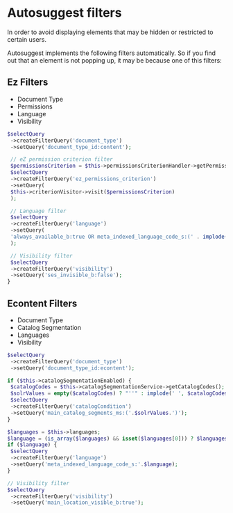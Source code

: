 # Autosuggest filters

In order to avoid displaying elements that may be hidden or restricted to certain users.

Autosuggest implements the following filters automatically. So if you find out that an element is not popping up, it may be because one of this filters:

## Ez Filters

- Document Type
- Permissions
- Language
- Visibility

``` php
$selectQuery
 ->createFilterQuery('document_type')
 ->setQuery('document_type_id:content');

 // eZ permission criterion filter
 $permissionsCriterion = $this->permissionsCriterionHandler->getPermissionsCriterion('content');
 $selectQuery
 ->createFilterQuery('ez_permissions_criterion')
 ->setQuery(
 $this->criterionVisitor->visit($permissionsCriterion)
 );

 // Language filter
 $selectQuery
 ->createFilterQuery('language')
 ->setQuery(
 'always_available_b:true OR meta_indexed_language_code_s:(' . implode(' ', $this->languages) . ')'
 );

 // Visibility filter
 $selectQuery
 ->createFilterQuery('visibility')
 ->setQuery('ses_invisible_b:false');
}
```

## Econtent Filters

- Document Type
- Catalog Segmentation
- Languages
- Visibility

``` php
$selectQuery
 ->createFilterQuery('document_type')
 ->setQuery('document_type_id:econtent');

if ($this->catalogSegmentationEnabled) {
 $catalogCodes = $this->catalogSegmentationService->getCatalogCodes();
 $solrValues = empty($catalogCodes) ? "''" : implode(' ', $catalogCodes);
 $selectQuery
 ->createFilterQuery('catalogCondition')
 ->setQuery('main_catalog_segments_ms:('.$solrValues.')');
}

$languages = $this->languages;
$language = (is_array($languages) && isset($languages[0])) ? $languages[0] : null;
if ($language) {
 $selectQuery
 ->createFilterQuery('language')
 ->setQuery('meta_indexed_language_code_s:'.$language);
}

// Visibility filter
$selectQuery
 ->createFilterQuery('visibility')
 ->setQuery('main_location_visible_b:true');
```
